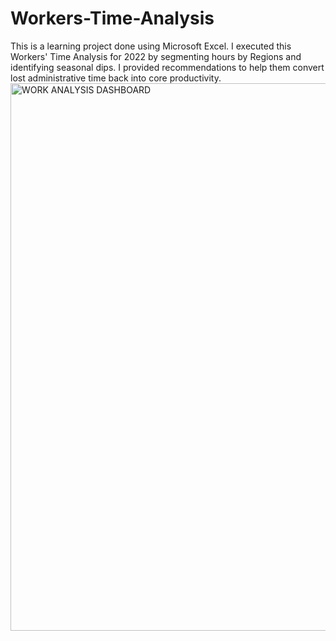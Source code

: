 # Workers-Time-Analysis
This is a learning project done using Microsoft Excel. I executed this Workers' Time Analysis for 2022 by segmenting hours by Regions and identifying seasonal dips. I provided recommendations to help them convert lost administrative time back into core productivity.
<img width="1849" height="876" alt="WORK ANALYSIS DASHBOARD" src="https://github.com/user-attachments/assets/2d85d5f6-7f2d-442f-aa7b-76731d87d255" /> 

